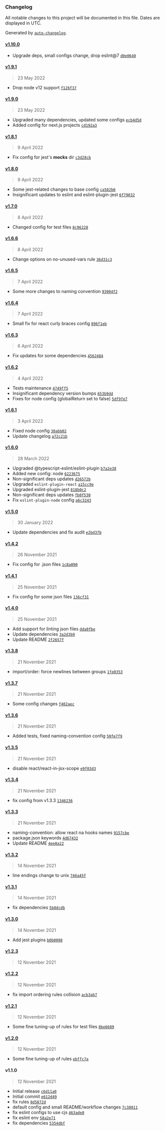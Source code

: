 ### Changelog

All notable changes to this project will be documented in this file. Dates are displayed in UTC.

Generated by [`auto-changelog`](https://github.com/CookPete/auto-changelog).

#### [v1.10.0](https://github.com/burtek/eslint-config/compare/v1.9.1...v1.10.0)

- Upgrade deps, small configs change, drop eslint@7 [`d0e0640`](https://github.com/burtek/eslint-config/commit/d0e064016c4352045fe1cbb405a6f2cda1d83d43)

#### [v1.9.1](https://github.com/burtek/eslint-config/compare/v1.9.0...v1.9.1)

> 23 May 2022

- Drop node v12 support [`f126f37`](https://github.com/burtek/eslint-config/commit/f126f372957a1e32638d0631718501b2c67d782a)

#### [v1.9.0](https://github.com/burtek/eslint-config/compare/v1.8.1...v1.9.0)

> 23 May 2022

- Upgraded many dependencies, updated some configs [`ecb4d5d`](https://github.com/burtek/eslint-config/commit/ecb4d5d55340e11f7ca3000bb2098291cebfb922)
- Added config for next.js projects [`cd192a3`](https://github.com/burtek/eslint-config/commit/cd192a3a74a0d9685f8ccb0931cb45c61647eafc)

#### [v1.8.1](https://github.com/burtek/eslint-config/compare/v1.8.0...v1.8.1)

> 9 April 2022

- Fix config for jest's __mocks__ dir [`c3d28cb`](https://github.com/burtek/eslint-config/commit/c3d28cb3f6e2885f626af3530dceb78e86471f0e)

#### [v1.8.0](https://github.com/burtek/eslint-config/compare/v1.7.0...v1.8.0)

> 9 April 2022

- Some jest-related changes to base config [`ca582b6`](https://github.com/burtek/eslint-config/commit/ca582b65cf00d0767382c1fc36b23238101238fd)
- Insignificant updates to eslint and eslint-plugin-jest [`6f79032`](https://github.com/burtek/eslint-config/commit/6f79032a4b4981bc4e36838b266271f4317eaf76)

#### [v1.7.0](https://github.com/burtek/eslint-config/compare/v1.6.6...v1.7.0)

> 8 April 2022

- Changed config for test files [`8c96228`](https://github.com/burtek/eslint-config/commit/8c962284aa059e056a9fc4f303c2635c94fddf61)

#### [v1.6.6](https://github.com/burtek/eslint-config/compare/v1.6.5...v1.6.6)

> 8 April 2022

- Change options on no-unused-vars rule [`36d31c3`](https://github.com/burtek/eslint-config/commit/36d31c3641e23d3b0af9765db32a7c0f8d7c7305)

#### [v1.6.5](https://github.com/burtek/eslint-config/compare/v1.6.4...v1.6.5)

> 7 April 2022

- Some more changes to naming convention [`93904f2`](https://github.com/burtek/eslint-config/commit/93904f2ebe49a294b1456804199b0e58fcf02b83)

#### [v1.6.4](https://github.com/burtek/eslint-config/compare/v1.6.3...v1.6.4)

> 7 April 2022

- Small fix for react curly braces config [`896f1eb`](https://github.com/burtek/eslint-config/commit/896f1eb0eebec046a7e504fb347a2850ac04064e)

#### [v1.6.3](https://github.com/burtek/eslint-config/compare/v1.6.2...v1.6.3)

> 6 April 2022

- Fix updates for some dependencies [`4562484`](https://github.com/burtek/eslint-config/commit/45624846d8a7caa831dfcb6c668d46e223d42b2c)

#### [v1.6.2](https://github.com/burtek/eslint-config/compare/v1.6.1...v1.6.2)

> 4 April 2022

- Tests maintenance [`4749ff5`](https://github.com/burtek/eslint-config/commit/4749ff5779820334afa79ba6d28eb89f8dc91499)
- Insignificant dependency version bumps [`653b9dd`](https://github.com/burtek/eslint-config/commit/653b9dde9180a921aaad3bc199ef27f5cd7ce8fd)
- Fixes for node config (globalReturn set to false) [`5df9fe7`](https://github.com/burtek/eslint-config/commit/5df9fe771c7b90bc5e29ee05dc2bbf94a7d8c4fe)

#### [v1.6.1](https://github.com/burtek/eslint-config/compare/v1.6.0...v1.6.1)

> 3 April 2022

- Fixed node config [`30abb02`](https://github.com/burtek/eslint-config/commit/30abb02da459d2bf43550bd0df2dbaf2db1690aa)
- Update changelog [`a72c21b`](https://github.com/burtek/eslint-config/commit/a72c21bb774df729d0a447a61a19edeeaec67a74)

#### [v1.6.0](https://github.com/burtek/eslint-config/compare/v1.5.0...v1.6.0)

> 28 March 2022

- Upgraded @typescript-eslint/eslint-plugin [`b7a2e38`](https://github.com/burtek/eslint-config/commit/b7a2e383ce584f9f3f32c7c109a9f218b8211c70)
- Added new config: node [`6223675`](https://github.com/burtek/eslint-config/commit/62236759d238f533a1ba58c475ba249958df755e)
- Non-significant deps updates [`d26572b`](https://github.com/burtek/eslint-config/commit/d26572b0955decbb0319824df6362b39c64e6bdd)
- Upgraded `eslint-plugin-react` [`a15cc9e`](https://github.com/burtek/eslint-config/commit/a15cc9e40dce37a2fd914529c19486be22d5236f)
- Upgraded eslint-plugin-jest [`818b0c2`](https://github.com/burtek/eslint-config/commit/818b0c236e151eb8a82891d1a76fbd251ca44eae)
- Non-significant deps updates [`fb0f530`](https://github.com/burtek/eslint-config/commit/fb0f530ac9670d4cdc7f6b4eadf1ebfe70b4554c)
- Fix `eslint-plugin-node` config [`a6c3243`](https://github.com/burtek/eslint-config/commit/a6c3243e80a6859abfd76d6a06c41cbc99bca566)

#### [v1.5.0](https://github.com/burtek/eslint-config/compare/v1.4.2...v1.5.0)

> 30 January 2022

- Update dependencies and fix audit [`e2bd37b`](https://github.com/burtek/eslint-config/commit/e2bd37b8fd80d210b26c79aebaa88f679748872e)

#### [v1.4.2](https://github.com/burtek/eslint-config/compare/v1.4.1...v1.4.2)

> 26 November 2021

- Fix config for .json files [`1c8a090`](https://github.com/burtek/eslint-config/commit/1c8a090cb01b3d5bdd0434a69b8e7857c7e4c38b)

#### [v1.4.1](https://github.com/burtek/eslint-config/compare/v1.4.0...v1.4.1)

> 25 November 2021

- Fix config for some json files [`136cf31`](https://github.com/burtek/eslint-config/commit/136cf3138cce836d76578e6678005da299e2d0e6)

#### [v1.4.0](https://github.com/burtek/eslint-config/compare/v1.3.8...v1.4.0)

> 25 November 2021

- Add support for linting json files [`dda0fbe`](https://github.com/burtek/eslint-config/commit/dda0fbe346c3b155d0265a6d7ae73cbd92cd5566)
- Update dependencies [`3a2d3b9`](https://github.com/burtek/eslint-config/commit/3a2d3b9aec82b04e5c27a2e7fbc4a87a843923bc)
- Update README [`2f2657f`](https://github.com/burtek/eslint-config/commit/2f2657f27d52950d4c126f8d69ce1e83f2bb27e4)

#### [v1.3.8](https://github.com/burtek/eslint-config/compare/v1.3.7...v1.3.8)

> 21 November 2021

- import/order: force newlines between groups [`1fe0353`](https://github.com/burtek/eslint-config/commit/1fe0353dbdcbc04c5efd82783f5caf606bcaa6c3)

#### [v1.3.7](https://github.com/burtek/eslint-config/compare/v1.3.6...v1.3.7)

> 21 November 2021

- Some config changes [`f402aec`](https://github.com/burtek/eslint-config/commit/f402aecbd5ea4e452559cb1eda8d1f9759a2bbf1)

#### [v1.3.6](https://github.com/burtek/eslint-config/compare/v1.3.5...v1.3.6)

> 21 November 2021

- Added tests, fixed naming-convention config [`50fe7f9`](https://github.com/burtek/eslint-config/commit/50fe7f90a86009701cde55ce19f3e6df28f3ca83)

#### [v1.3.5](https://github.com/burtek/eslint-config/compare/v1.3.4...v1.3.5)

> 21 November 2021

- disable react/react-in-jsx-scope [`e9f03d3`](https://github.com/burtek/eslint-config/commit/e9f03d3753829be6bea3d0e155db60b08d333903)

#### [v1.3.4](https://github.com/burtek/eslint-config/compare/v1.3.3...v1.3.4)

> 21 November 2021

- fix config from v1.3.3 [`1346236`](https://github.com/burtek/eslint-config/commit/1346236dd44947fa8f19a5c6474a8e50751c9c1a)

#### [v1.3.3](https://github.com/burtek/eslint-config/compare/v1.3.2...v1.3.3)

> 21 November 2021

- naming-convention: allow react na hooks names [`9157cbe`](https://github.com/burtek/eslint-config/commit/9157cbe8162c74321d3d708f3ae8d2ceb67aa9ad)
- package.json keywords [`4d67432`](https://github.com/burtek/eslint-config/commit/4d67432f1280e2b4ff2353d7bdbb1961ac08d30f)
- Update README [`4ee0a22`](https://github.com/burtek/eslint-config/commit/4ee0a22b2040ef1d46aaab5cc808b259f3019eca)

#### [v1.3.2](https://github.com/burtek/eslint-config/compare/v1.3.1...v1.3.2)

> 14 November 2021

- line endings change to unix [`746a45f`](https://github.com/burtek/eslint-config/commit/746a45f51e8246d13fafff3e43dc28535deded05)

#### [v1.3.1](https://github.com/burtek/eslint-config/compare/v1.3.0...v1.3.1)

> 14 November 2021

- fix dependencies [`5b0dcdb`](https://github.com/burtek/eslint-config/commit/5b0dcdbc2829e49b98ea09b101c14f85326a58f4)

#### [v1.3.0](https://github.com/burtek/eslint-config/compare/v1.2.3...v1.3.0)

> 14 November 2021

- Add jest plugins [`b0b0098`](https://github.com/burtek/eslint-config/commit/b0b00986fce5cd6ef3c067a38c991b6b208fd51c)

#### [v1.2.3](https://github.com/burtek/eslint-config/compare/v1.2.2...v1.2.3)

> 12 November 2021

#### [v1.2.2](https://github.com/burtek/eslint-config/compare/v1.2.1...v1.2.2)

> 12 November 2021

- fix import ordering rules collision [`acb3ab7`](https://github.com/burtek/eslint-config/commit/acb3ab793275af60977f390e3452d82e5aec2ea6)

#### [v1.2.1](https://github.com/burtek/eslint-config/compare/v1.2.0...v1.2.1)

> 12 November 2021

- Some fine tuning-up of rules for test files [`8be6689`](https://github.com/burtek/eslint-config/commit/8be6689d629d008b8164ff9d206586867080ff0a)

#### [v1.2.0](https://github.com/burtek/eslint-config/compare/v1.1.0...v1.2.0)

> 12 November 2021

- Some fine tuning-up of rules [`ebffc7a`](https://github.com/burtek/eslint-config/commit/ebffc7a461a3bf369e85c278b211a323f7192914)

#### v1.1.0

> 12 November 2021

- Initial release [`c6d11a0`](https://github.com/burtek/eslint-config/commit/c6d11a050cd154e7db367d538c4e954b3795a34d)
- Initial commit [`e612d49`](https://github.com/burtek/eslint-config/commit/e612d4957d62bf667cbe3758c58108bee67b9a8e)
- fix rules [`8d5872d`](https://github.com/burtek/eslint-config/commit/8d5872d72b739ba1490840a355b47139baa421d7)
- default config and small README/workflow changes [`7c38011`](https://github.com/burtek/eslint-config/commit/7c38011bde76b9c2043c4d94ad4248a7e02cd073)
- fix eslint configs to use cjs [`463ade8`](https://github.com/burtek/eslint-config/commit/463ade8956d764fb169353b8a6c6bbfaa58dda46)
- fix eslint env [`58a2e71`](https://github.com/burtek/eslint-config/commit/58a2e71dd32fde9e08fdc86c2130e8cbed166bb4)
- fix dependencies [`5354dbf`](https://github.com/burtek/eslint-config/commit/5354dbf9e4dc0339bd0a2e617f8aebacc2fa5a83)
